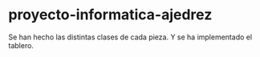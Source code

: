 # proyecto-informatica-ajedrez

Se han hecho las distintas clases de cada pieza. Y se ha implementado el tablero.
